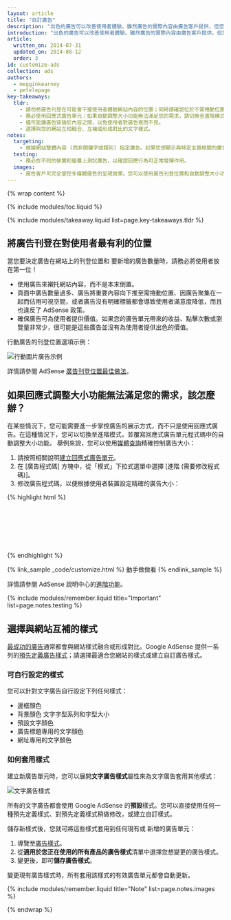 ```yaml
---
layout: article
title: "自訂廣告"
description: "出色的廣告可以改善使用者體驗。雖然廣告的實際內容由廣告客戶提供，但您仍然可以控制廣告的內容類型、顏色、大小和刊登位置。"
introduction: "出色的廣告可以改善使用者體驗。雖然廣告的實際內容由廣告客戶提供，但您仍然可以控制廣告的內容類型、顏色、大小和刊登位置。"
article:
  written_on: 2014-07-31
  updated_on: 2014-08-12
  order: 3
id: customize-ads
collection: ads
authors:
  - megginkearney
  - petelepage
key-takeaways:
  tldr: 
    - 請勿將廣告刊登在可能會干擾使用者體驗網站內容的位置；同時請確認位於不需捲動位置的廣告不會將重要內容向下擠。
    - 務必使用回應式廣告單元；如果自動調整大小功能無法滿足您的需求，請切換至進階模式。
    - 儘可能讓廣告穿插於內容之間，以免使用者對廣告視而不見。
    - 選擇與您的網站互相融合、互補或形成對比的文字樣式。
notes:
  targeting:
    - 根據網站整體內容 (而非關鍵字或類別) 指定廣告。如果您想顯示與特定主題相關的廣告，請新增與這些主題相關的完整句子和段落。
  testing:
    - 務必在不同的裝置和螢幕上測試廣告，以確認回應行為可正常發揮作用。
  images:
    - 廣告客戶可完全掌控多媒體廣告的呈現效果。您可以使用廣告刊登位置和自動調整大小功能，稍微篩選網站中所顯示的多媒體廣告類型，但您並無法實際控制圖片內容。
---
```


{% wrap content %}

<style type="text/css">
  img.center {
    display: block;
    margin-left: auto;
    margin-right: auto;
  }
</style>

{% include modules/toc.liquid %}

{% include modules/takeaway.liquid list=page.key-takeaways.tldr %}

## 將廣告刊登在對使用者最有利的位置

當您要決定廣告在網站上的刊登位置和
要新增的廣告數量時，請務必將使用者放在第一位！

* 使用廣告來襯托網站內容，而不是本末倒置。
* 頁面中廣告數量過多、廣告將重要內容向下推至需捲動位置、因廣告聚集在一起而佔用可視空間，或者廣告沒有明確標籤都會導致使用者滿意度降低，而且也違反了 AdSense 政策。
* 確保廣告可為使用者提供價值。如果您的廣告單元帶來的收益、點擊次數或瀏覽量非常少，很可能是這些廣告並沒有為使用者提供出色的價值。

行動廣告的刊登位置選項示例：

<img src="images/mobile_ads_placement.png" class="center" alt="行動圖片廣告示例">

詳情請參閱 AdSense 
[廣告刊登位置最佳做法](https://support.google.com/adsense/answer/1282097)。


## 如果回應式調整大小功能無法滿足您的需求，該怎麼辦？
在某些情況下，您可能需要進一步掌控廣告的展示方式，而不只是使用回應式廣告。在這種情況下，您可以切換至進階模式，並覆寫回應式廣告單元程式碼中的自動調整大小功能。
舉例來說，您可以使用[媒體查詢]({{site.fundamentals}}/layouts/rwd-fundamentals/use-media-queries.html)精確控制廣告大小：

1. 請按照相關說明[建立回應式廣告單元]({{site.fundamentals}}/monetization/ads/include-ads.html#create-ad-units)。
2. 在 [廣告程式碼] 方塊中，從「模式」下拉式選單中選擇 [進階 (需要修改程式碼)]<strong></strong>。
3. 修改廣告程式碼，以便根據使用者裝置設定精確的廣告大小：

{% highlight html %}
<style type="text/css">
  .adslot_1 { width: 320px; height: 50px; }
  @media (min-width:500px) { .adslot_1 { width: 468px; height: 60px; } }
  @media (min-width:800px) { .adslot_1 { width: 728px; height: 90px; } }
</style>
<ins class="adsbygoogle adslot_1"
    style="display:block;"
    data-ad-client="ca-pub-1234"
    data-ad-slot="5678"></ins>
<script async src="//pagead2.googlesyndication.com/pagead/js/adsbygoogle.js"></script>
<script>(adsbygoogle = window.adsbygoogle || []).push({});</script>
{% endhighlight %}

{% link_sample _code/customize.html %}
  動手做做看
{% endlink_sample %}

詳情請參閱 AdSense 說明中心的[進階功能](https://support.google.com/adsense/answer/3543893)。

{% include modules/remember.liquid title="Important" list=page.notes.testing %}

## 選擇與網站互補的樣式

[最成功的廣告](https://support.google.com/adsense/answer/17957)通常都會與網站樣式融合或形成對比。Google AdSense 提供一系列的[預先定義廣告樣式](https://support.google.com/adsense/answer/6002585)；請選擇最適合您網站的樣式或建立自訂廣告樣式。

### 可自行設定的樣式

您可以針對文字廣告自行設定下列任何樣式：

* 邊框顏色
* 背景顏色
文字字型系列和字型大小
* 預設文字顏色
* 廣告標題專用的文字顏色
* 網址專用的文字顏色

### 如何套用樣式

建立新廣告單元時，您可以展開<strong>文字廣告樣式</strong>屬性來為文字廣告套用其他樣式：

<img src="images/customize.png" class="center" alt="文字廣告樣式">

所有的文字廣告都會使用 Google AdSense 的<strong>預設</strong>樣式。您可以直接使用任何一種預先定義樣式、對預先定義樣式稍做修改，或建立自訂樣式。

儲存新樣式後，您就可將這些樣式套用到任何現有或 
新增的廣告單元：

1. 導覽至[廣告樣式](https://www.google.com/adsense/app#myads-springboard/view=AD_STYLES)。
2. 從<strong>適用於您正在使用的所有產品的廣告樣式</strong>清單中選擇您想變更的廣告樣式。
3. 變更後，即可<strong>儲存廣告樣式</strong>。

變更現有廣告樣式時，所有套用該樣式的有效廣告單元都會自動更新。

{% include modules/remember.liquid title="Note" list=page.notes.images %}

{% endwrap %}

